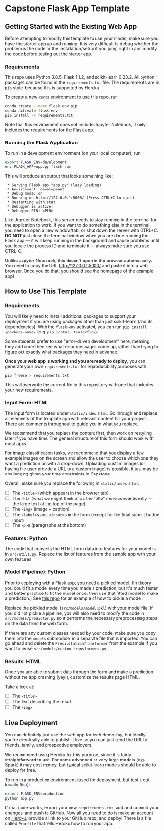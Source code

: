 # Capstone Flask App Template

## Getting Started with the Existing Web App

Before attempting to modify this template to use your model, make sure you have the starter app up and running.  It is very difficult to debug whether the problem is the code or the installation/setup if you jump right in and modify the code before testing out the starter app.

### Requirements

This repo uses Python 3.8.5, Flask 1.1.2, and scikit-learn 0.23.2. All python packages can be found in the `requirements.txt` file.  The requirements are in `pip` style, because this is supported by Heroku.

To create a new `conda` environment to use this repo, run:
```bash
conda create --name flask-env pip
conda activate flask-env
pip install -r requirements.txt
```

Note that this environment does not include Jupyter Notebook, it only includes the requirements for the Flask app.

### Running the Flask Application

To run in a development environment (on your local computer), run:
```bash
export FLASK_ENV=development
env FLASK_APP=app.py flask run
```

This will produce an output that looks something like:
```
 * Serving Flask app "app.py" (lazy loading)
 * Environment: development
 * Debug mode: on
 * Running on http://127.0.0.1:5000/ (Press CTRL+C to quit)
 * Restarting with stat
 * Debugger is active!
 * Debugger PIN: <PIN>
```

Like Jupyter Notebook, this server needs to stay running in the terminal for the application to work.  If you want to do something else in the terminal, you need to open a new window/tab, or shut down the server with CTRL+C. **DO NOT** just close the terminal window when you are done running the Flask app — it will keep running in the background and cause problems until you locate the process ID and terminate it — always make sure you use CTRL-C.

Unlike Jupyter Notebook, this doesn't open in the browser automatically.  You need to copy the URL http://127.0.0.1:5000/ and paste it into a web browser.  Once you do that, you should see the homepage of the example app!

## How to Use This Template

### Requirements

You will likely need to install additional packages to support your deployment if you are using packages other than just scikit-learn (and its dependencies).  With the `flask-env` activated, you can run `pip install <package-name>` (e.g. `pip install tensorflow`).

Some students prefer to use "error-driven development" here, meaning they add code then see what error messages come up, rather than trying to figure out exactly what packages they need in advance.

**Once your web app is working and you are ready to deploy**, you can generate your own `requirements.txt` for reproducibility purposes with:
```bash
pip freeze > requirements.txt
```

This will overwrite the current file in this repository with one that includes your new requirements.

### Input Form: HTML

The input form is located under `static/index.html`.  Go through and replace all elements of the template app with relevant content for your project.  There are comments throughout to guide you in what you replace.

We recommend that you replace the content first, then work on restyling later if you have time. The general structure of this form should work with most apps.

For image classification tasks, we recommend that you display a few example images on the screen and allow the user to choose which one they want a prediction on with a drop-down.  Uploading custom images (or having the user provide a URL to a custom image) is possible, it just may be challenging given your time constraints in Capstone.

Overall, make sure you replace the following in `static/index.html`:

 - [ ] The `<title>` (which appears in the browser tab)
 - [ ] The `<h1>` (what we might think of as the "title" more conventionally — the large text at the top of the page)
 - [ ] The `<img>` (image + caption)
 - [ ] The `<label>`s and `<input>`s in the form (except for the final submit button input)
 - [ ] The `<p>`s (paragraphs at the bottom)

### Features: Python

The code that converts the HTML form data into features for your model is in `src/utils.py`. Replace the list of features from the sample app with your own features

### Model (Pipeline): Python

Prior to deploying with a Flask app, you need a pickled model. (In theory you could fit a model every time you made a prediction, but it's much faster and better practice to fit the model once, then use that fitted model to make a prediction.)  See [this repo](https://github.com/learn-co-students/capstone-model-pickling-082420) for an example of how to pickle a model.

Replace the pickled model (`src/models/model.pkl`) with your model file.  If you did not pickle a pipeline, you will also need to modify the code in `src/models/predictor.py` so it performs the necessary preprocessing steps on the data from the web form.

If there are any custom classes needed by your code, make sure you copy them into the `models` submodule, in a separate file that is imported.  You can go ahead and delete the `PrecipitationTransformer` from the example if you want to reuse `src/models/custom_transformers.py`.

### Results: HTML

Once you are able to submit data through the form and make a prediction without the app crashing (yay!), customize the results page HTML. 

Take a look at:

 - [ ] The `<title>`
 - [ ] The text describing the result
 - [ ] The `<img>`

## Live Deployment

You can definitely just use the web app for tech demo day, but ideally you're eventually able to publish it live so you can just send the URL to friends, family, and prospective employers.

We recommend using Heroku for this purpose, since it is fairly straightforward to use.  For some advanced or very large models (e.g. Spark) it may cost money, but typical scikit-learn models should be able to deploy for free.

To run in a production environment (used for deployment, but test it out locally first):
```bash
export FLASK_ENV=production
python app.py
```

If that code works, export your new `requirements.txt`, add and commit your changes, and push to GitHub.  Now all you need to do is make an account on [Heroku](https://signup.heroku.com/), provide a link to your GitHub repo, and deploy! There is a file called `Procfile` that tells Heroku how to run your app.
